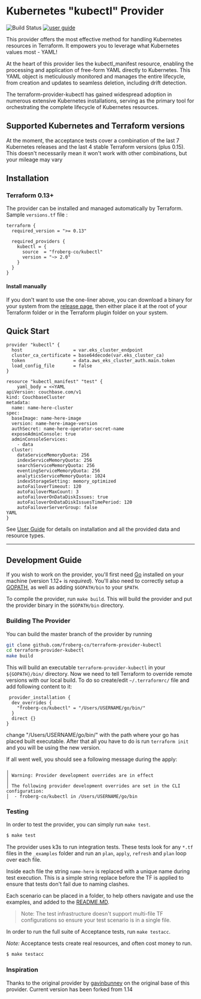 # Kubernetes "kubectl" Provider 

![Build Status](https://github.com/froberg-co/terraform-provider-kubectl/actions/workflows/tests.yml/badge.svg) [![user guide](https://img.shields.io/badge/-user%20guide-blue)](https://registry.terraform.io/providers/froberg-co/kubectl)

This provider offers the most effective method for handling Kubernetes resources in Terraform. It empowers you to leverage what Kubernetes values most - YAML!

At the heart of this provider lies the kubectl_manifest resource, enabling the processing and application of free-form YAML directly to Kubernetes. This YAML object is meticulously monitored and manages the entire lifecycle, from creation and updates to seamless deletion, including drift detection.

The terraform-provider-kubectl has gained widespread adoption in numerous extensive Kubernetes installations, serving as the primary tool for orchestrating the complete lifecycle of Kubernetes resources.

## Supported Kubernetes and Terraform versions
At the moment, the acceptance tests cover a combination of the last 7 Kubernetes releases and the last 4 stable 
Terraform versions (plus 0.15). This doesn't necessarily mean it won't work with other combinations, but your mileage may vary

## Installation

### Terraform 0.13+

The provider can be installed and managed automatically by Terraform. Sample `versions.tf` file :

```hcl
terraform {
  required_version = ">= 0.13"

  required_providers {
    kubectl = {
      source  = "froberg-co/kubectl"
      version = "~> 2.0"
    }
  }
}
```

#### Install manually

If you don't want to use the one-liner above, you can download a binary for your system from the [release page](https://github.com/froberg-co/terraform-provider-kubectl/releases), 
then either place it at the root of your Terraform folder or in the Terraform plugin folder on your system.

## Quick Start

```hcl
provider "kubectl" {
  host                   = var.eks_cluster_endpoint
  cluster_ca_certificate = base64decode(var.eks_cluster_ca)
  token                  = data.aws_eks_cluster_auth.main.token
  load_config_file       = false
}

resource "kubectl_manifest" "test" {
    yaml_body = <<YAML
apiVersion: couchbase.com/v1
kind: CouchbaseCluster
metadata:
  name: name-here-cluster
spec:
  baseImage: name-here-image
  version: name-here-image-version
  authSecret: name-here-operator-secret-name
  exposeAdminConsole: true
  adminConsoleServices:
    - data
  cluster:
    dataServiceMemoryQuota: 256
    indexServiceMemoryQuota: 256
    searchServiceMemoryQuota: 256
    eventingServiceMemoryQuota: 256
    analyticsServiceMemoryQuota: 1024
    indexStorageSetting: memory_optimized
    autoFailoverTimeout: 120
    autoFailoverMaxCount: 3
    autoFailoverOnDataDiskIssues: true
    autoFailoverOnDataDiskIssuesTimePeriod: 120
    autoFailoverServerGroup: false
YAML
}
```

See [User Guide](https://registry.terraform.io/providers/froberg-co/kubectl/latest) for details on installation and all the provided data and resource types.

---

## Development Guide

If you wish to work on the provider, you'll first need [Go](http://www.golang.org) installed on your machine (version 1.12+ is *required*).
You'll also need to correctly setup a [GOPATH](http://golang.org/doc/code.html#GOPATH), as well as adding `$GOPATH/bin` to your `$PATH`.

To compile the provider, run `make build`. This will build the provider and put the provider binary in the `$GOPATH/bin` directory.

### Building The Provider

You can build the master branch of the provider by running 
```sh
git clone github.com/froberg-co/terraform-provider-kubectl
cd terraform-provider-kubectl
make build
```
This will build an executable `terraform-provider-kubectl` in your `${GOPATH}/bin/` directory. 
Now we need to tell Terraform to override remote versions with our local build. To do so create/edit `~/.terraformrc/` file and add following content to it:
```hcl
 provider_installation {
  dev_overrides {
    "froberg-co/kubectl" = "/Users/USERNAME/go/bin/"
  }
  direct {}
}
```

change "/Users/USERNAME/go/bin/" with the path where your go has placed built executable. After that all you have to do is run 
`terraform init` and you will be using the new version. 

If all went well, you should see a following message during the apply:
```text
╷
│ Warning: Provider development overrides are in effect
│ 
│ The following provider development overrides are set in the CLI configuration:
│  - froberg-co/kubectl in /Users/USERNAME/go/bin

```

### Testing

In order to test the provider, you can simply run `make test`.

```sh
$ make test
```

The provider uses k3s to run integration tests. These tests look for any `*.tf` files in the `_examples` folder and run an `plan`, `apply`, `refresh` and `plan` loop over each file. 

Inside each file the string `name-here` is replaced with a unique name during test execution. This is a simple string replace before the TF is applied to ensure that tests don't fail due to naming clashes. 

Each scenario can be placed in a folder, to help others navigate and use the examples, and added to the [README.MD](./_examples/README.MD). 

> Note: The test infrastructure doesn't support multi-file TF configurations so ensure your test scenario is in a single file. 

In order to run the full suite of Acceptance tests, run `make testacc`.

*Note:* Acceptance tests create real resources, and often cost money to run.

```sh
$ make testacc
```

### Inspiration

Thanks to the original provider by [gavinbunney](https://github.com/gavinbunney/terraform-provider-kubectl) on the original base of this provider. Current version has been forked from 1.14

